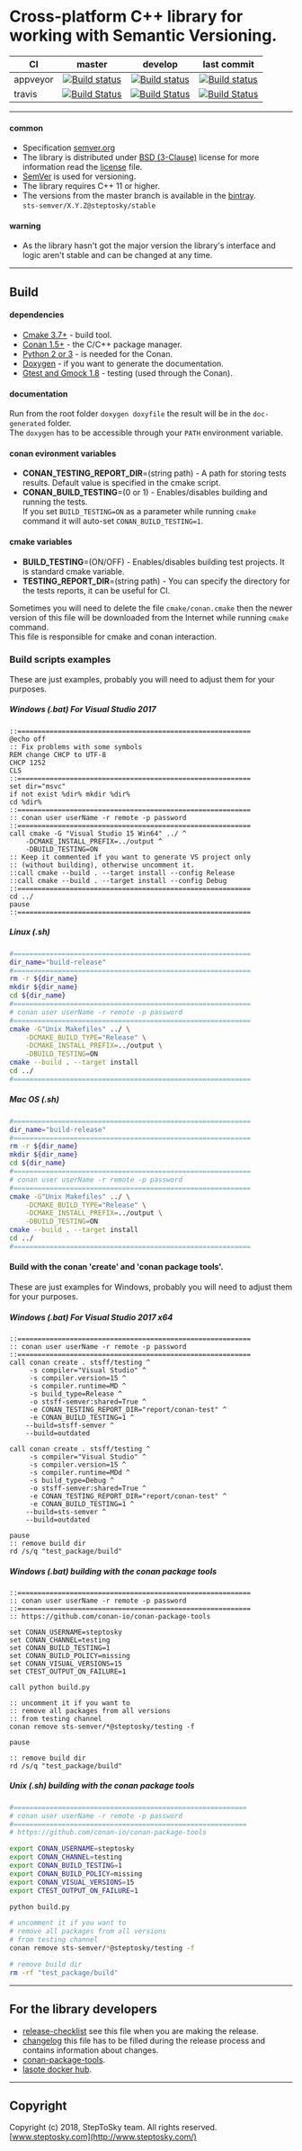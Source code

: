 # Cross-platform C++ library for working with Semantic Versioning.


| CI        | master | develop | last commit |
| --------- |:------:|:-------:|:-----------:|
| appveyor  |[![Build status](https://ci.appveyor.com/api/projects/status/2komds1ywr4y4ojp/branch/master?svg=true)](https://ci.appveyor.com/project/steptosky/sts-semver/branch/master)|[![Build status](https://ci.appveyor.com/api/projects/status/2komds1ywr4y4ojp/branch/develop?svg=true)](https://ci.appveyor.com/project/steptosky/sts-semver/branch/develop)|[![Build status](https://ci.appveyor.com/api/projects/status/2komds1ywr4y4ojp?svg=true)](https://ci.appveyor.com/project/steptosky/sts-semver)|
| travis    |[![Build Status](https://travis-ci.org/steptosky/sts-semver.svg?branch=master)](https://travis-ci.org/steptosky/sts-semver)|[![Build Status](https://travis-ci.org/steptosky/sts-semver.svg?branch=develop)](https://travis-ci.org/steptosky/sts-semver)|[![Build Status](https://travis-ci.org/steptosky/sts-semver.svg)](https://travis-ci.org/steptosky/sts-semver)|

---

#### common
- Specification [semver.org](https://semver.org) 
- The library is distributed under 
[BSD (3-Clause)](http://opensource.org/licenses/BSD-3-Clause) 
license for more information read the [license](license.txt) file.
- [SemVer](http://semver.org/) is used for versioning.
- The library requires C++ 11 or higher.
- The versions from the master branch is available in the 
  [bintray](https://bintray.com/steptosky/conan-open-source/sts-semver:steptosky).  
  ```sts-semver/X.Y.Z@steptosky/stable```  

#### warning 
- As the library hasn't got the major version 
  the library's interface and logic aren't stable and can be changed at any time.

---

## Build

#### dependencies
- [Cmake 3.7+](https://cmake.org) - build tool.
- [Conan 1.5+](https://www.conan.io) - the C/C++ package manager.
- [Python 2 or 3](https://www.python.org) - is needed for the Conan.
- [Doxygen](http://www.stack.nl/~dimitri/doxygen) - if you want to generate the documentation.
- [Gtest and Gmock 1.8](https://github.com/google/googletest) - testing (used through the Conan).

#### documentation
Run from the root folder ```doxygen doxyfile``` the result will be in the ```doc-generated``` folder.  
The ```doxygen``` has to be accessible through your ```PATH``` environment variable.


#### conan evironment variables
- **CONAN_TESTING_REPORT_DIR**=(string path) - A path for storing tests results. Default value is specified in the cmake script.
- **CONAN_BUILD_TESTING**=(0 or 1) - Enables/disables building and running the tests.  
  If you set ```BUILD_TESTING=ON``` as a parameter while running ```cmake``` command it will auto-set ```CONAN_BUILD_TESTING=1```.


#### cmake variables
- **BUILD_TESTING**=(ON/OFF) - Enables/disables building test projects. It is standard cmake variable.
- **TESTING_REPORT_DIR**=(string path) - You can specify the directory for the tests reports, it can be useful for CI.

Sometimes you will need to delete the file ```cmake/conan.cmake``` then the newer version of this file will be downloaded from the Internet while running ```cmake``` command.  
This file is responsible for cmake and conan interaction.


### Build scripts examples
These are just examples, 
probably you will need to adjust them for your purposes.


##### Windows (.bat) For Visual Studio 2017
``` batch
::==========================================================
@echo off
:: Fix problems with some symbols
REM change CHCP to UTF-8
CHCP 1252
CLS
::==========================================================
set dir="msvc"
if not exist %dir% mkdir %dir%
cd %dir%
::==========================================================
:: conan user userName -r remote -p password
::==========================================================
call cmake -G "Visual Studio 15 Win64" ../ ^
    -DCMAKE_INSTALL_PREFIX=../output ^
    -DBUILD_TESTING=ON
:: Keep it commented if you want to generate VS project only
:: (without building), otherwise uncomment it.
::call cmake --build . --target install --config Release
::call cmake --build . --target install --config Debug
::==========================================================
cd ../
pause
::==========================================================
```


##### Linux (.sh)
``` bash
#===========================================================
dir_name="build-release"
#===========================================================
rm -r ${dir_name}
mkdir ${dir_name}
cd ${dir_name}
#===========================================================
# conan user userName -r remote -p password
#===========================================================
cmake -G"Unix Makefiles" ../ \
    -DCMAKE_BUILD_TYPE="Release" \
    -DCMAKE_INSTALL_PREFIX=../output \
    -DBUILD_TESTING=ON
cmake --build . --target install
cd ../
#===========================================================
```


##### Mac OS (.sh)
``` bash
#===========================================================
dir_name="build-release"
#===========================================================
rm -r ${dir_name}
mkdir ${dir_name}
cd ${dir_name}
#===========================================================
# conan user userName -r remote -p password
#===========================================================
cmake -G"Unix Makefiles" ../ \
    -DCMAKE_BUILD_TYPE="Release" \
    -DCMAKE_INSTALL_PREFIX=../output \
    -DBUILD_TESTING=ON
cmake --build . --target install
cd ../
#===========================================================
```


#### Build with the conan 'create' and 'conan package tools'.
These are just examples for Windows, 
probably you will need to adjust them for your purposes.


##### Windows (.bat) For Visual Studio 2017 x64

``` batch
::==========================================================
:: conan user userName -r remote -p password
::==========================================================
call conan create . stsff/testing ^
     -s compiler="Visual Studio" ^
     -s compiler.version=15 ^
     -s compiler.runtime=MD ^
     -s build_type=Release ^
     -o stsff-semver:shared=True ^
     -e CONAN_TESTING_REPORT_DIR="report/conan-test" ^
     -e CONAN_BUILD_TESTING=1 ^
    --build=stsff-semver ^
    --build=outdated
    
call conan create . stsff/testing ^
     -s compiler="Visual Studio" ^
     -s compiler.version=15 ^
     -s compiler.runtime=MDd ^
     -s build_type=Debug ^
     -o stsff-semver:shared=True ^
     -e CONAN_TESTING_REPORT_DIR="report/conan-test" ^
     -e CONAN_BUILD_TESTING=1 ^
    --build=sts-semver ^
    --build=outdated

pause
:: remove build dir
rd /s/q "test_package/build"
```


##### Windows (.bat) building with the conan package tools
``` batch
::==========================================================
:: conan user userName -r remote -p password
::==========================================================
:: https://github.com/conan-io/conan-package-tools

set CONAN_USERNAME=steptosky
set CONAN_CHANNEL=testing
set CONAN_BUILD_TESTING=1
set CONAN_BUILD_POLICY=missing
set CONAN_VISUAL_VERSIONS=15
set CTEST_OUTPUT_ON_FAILURE=1

call python build.py

:: uncomment it if you want to
:: remove all packages from all versions 
:: from testing channel
conan remove sts-semver/*@steptosky/testing -f

pause

:: remove build dir
rd /s/q "test_package/build"
```

##### Unix (.sh) building with the conan package tools
``` bash
#==========================================================
# conan user userName -r remote -p password
#==========================================================
# https://github.com/conan-io/conan-package-tools

export CONAN_USERNAME=steptosky
export CONAN_CHANNEL=testing
export CONAN_BUILD_TESTING=1
export CONAN_BUILD_POLICY=missing
export CONAN_VISUAL_VERSIONS=15
export CTEST_OUTPUT_ON_FAILURE=1

python build.py

# uncomment it if you want to
# remove all packages from all versions 
# from testing channel
conan remove sts-semver/*@steptosky/testing -f

# remove build dir
rm -rf "test_package/build"
```

---

## For the library developers
- [release-checklist](release-checklist.md) see this file when you are making the release.
- [changelog](changelog.md) this file has to be filled during the release process and contains information about changes.
- [conan-package-tools](https://github.com/conan-io/conan-package-tools).
- [lasote docker hub](https://hub.docker.com/u/lasote/).

---


## Copyright
Copyright (c) 2018, StepToSky team. All rights reserved.  
[www.steptosky.com](http://www.steptosky.com/)